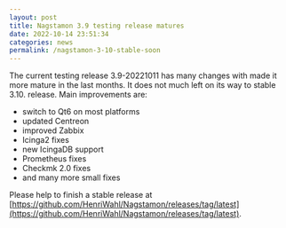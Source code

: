 ```yaml
---
layout: post
title: Nagstamon 3.9 testing release matures 
date: 2022-10-14 23:51:34
categories: news
permalink: /nagstamon-3-10-stable-soon
---
```


The current testing release 3.9-20221011 has many changes with made it more mature in the last months.
It does not much left on its way to stable 3.10. release.
Main improvements are:

- switch to Qt6 on most platforms
- updated Centreon
- improved Zabbix
- Icinga2 fixes
- new IcingaDB support
- Prometheus fixes
- Checkmk 2.0 fixes
- and many more small fixes

Please help to finish a stable release at [https://github.com/HenriWahl/Nagstamon/releases/tag/latest](https://github.com/HenriWahl/Nagstamon/releases/tag/latest).